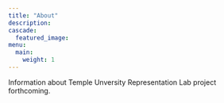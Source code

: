 ```yaml
---
title: "About"
description: 
cascade:
  featured_image: 
menu:
  main:
    weight: 1
---
```

Information about Temple Unversity Representation Lab project forthcoming. 
